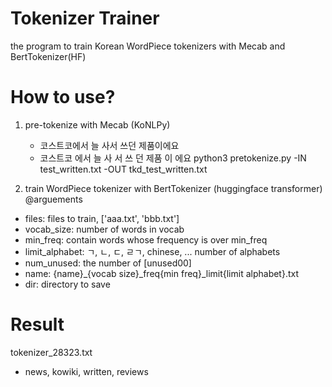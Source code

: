 # Tokenizer Trainer
the program to train Korean WordPiece tokenizers with Mecab and BertTokenizer(HF)

# How to use?
1. pre-tokenize with Mecab (KoNLPy)
    - 코스트코에서 늘 사서 쓰던 제품이에요
    - 코스트코 에서 늘 사 서 쓰 던 제품 이 에요
    python3 pretokenize.py -IN test_written.txt -OUT tkd_test_written.txt

2. train WordPiece tokenizer with BertTokenizer (huggingface transformer)
@arguements
- files: files to train, ['aaa.txt', 'bbb.txt']
- vocab_size: number of words in vocab
- min_freq: contain words whose frequency is over min_freq
- limit_alphabet: ㄱ, ㄴ, ㄷ, ㄹㄱ, chinese, ... number of alphabets
- num_unused: the number of [unused00]
- name: {name}_{vocab size}_freq{min freq}_limit{limit alphabet}.txt
- dir: directory to save

# Result
tokenizer_28323.txt  
- news, kowiki, written, reviews
